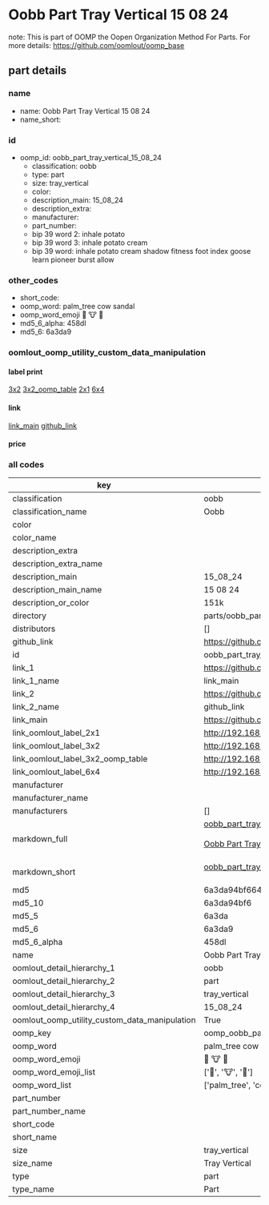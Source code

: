 # Oobb Part Tray Vertical 15 08 24  

note: This is part of OOMP the Oopen Organization Method For Parts. For more details: https://github.com/oomlout/oomp_base

##  part details





### name
* name: Oobb Part Tray Vertical 15 08 24
* name_short: 
### id
* oomp_id: oobb_part_tray_vertical_15_08_24
  * classification: oobb
  * type: part
  * size: tray_vertical
  * color: 
  * description_main: 15_08_24
  * description_extra: 
  * manufacturer: 
  * part_number: 
  * bip 39 word 2: inhale potato
  * bip 39 word 3: inhale potato cream
  * bip 39 word: inhale potato cream shadow fitness foot index goose learn pioneer burst allow

### other_codes
* short_code: 
* oomp_word: palm_tree cow sandal
* oomp_word_emoji :palm_tree: :cow: :sandal:
* md5_6_alpha: 458dl
* md5_6: 6a3da9






### oomlout_oomp_utility_custom_data_manipulation
#### label print
[3x2](http://192.168.1.245:1112/?label=oomp%20458dl)
[3x2_oomp_table](http://192.168.1.107:1112/?label=oomp%20458dl)
[2x1](http://192.168.1.242:1112/?label=oomp%20458dl)
[6x4](http://192.168.1.55:1112/?label=oomp%20458dl)    

#### link

[link_main](https://github.com/oomlout/oomlout_oomp_current_version_messy/tree/main/parts/oobb_part_tray_vertical_15_08_24) [github_link](https://github.com/oomlout/oomlout_oomp_part_src/tree/main/parts/oobb_part_tray_vertical_15_08_24)                             

#### price







### all codes 
| key | value |  
| --- | --- |  
| classification | oobb |  
| classification_name | Oobb |  
| color |  |  
| color_name |  |  
| description_extra |  |  
| description_extra_name |  |  
| description_main | 15_08_24 |  
| description_main_name | 15 08 24 |  
| description_or_color | 151k |  
| directory | parts/oobb_part_tray_vertical_15_08_24 |  
| distributors | [] |  
| github_link | https://github.com/oomlout/oomlout_oomp_part_src/tree/main/parts/oobb_part_tray_vertical_15_08_24 |  
| id | oobb_part_tray_vertical_15_08_24 |  
| link_1 | https://github.com/oomlout/oomlout_oomp_current_version_messy/tree/main/parts/oobb_part_tray_vertical_15_08_24 |  
| link_1_name | link_main |  
| link_2 | https://github.com/oomlout/oomlout_oomp_part_src/tree/main/parts/oobb_part_tray_vertical_15_08_24 |  
| link_2_name | github_link |  
| link_main | https://github.com/oomlout/oomlout_oomp_current_version_messy/tree/main/parts/oobb_part_tray_vertical_15_08_24 |  
| link_oomlout_label_2x1 | http://192.168.1.242:1112/?label=oomp%20458dl |  
| link_oomlout_label_3x2 | http://192.168.1.245:1112/?label=oomp%20458dl |  
| link_oomlout_label_3x2_oomp_table | http://192.168.1.107:1112/?label=oomp%20458dl |  
| link_oomlout_label_6x4 | http://192.168.1.55:1112/?label=oomp%20458dl |  
| manufacturer |  |  
| manufacturer_name |  |  
| manufacturers | [] |  
| markdown_full | [oobb_part_tray_vertical_15_08_24](https://github.com/oomlout/oomlout_oomp_current_version_messy/tree/main/parts/oobb_part_tray_vertical_15_08_24)<br>[](https://github.com/oomlout/oomlout_oomp_current_version_messy/tree/main/parts/oobb_part_tray_vertical_15_08_24)<br>[Oobb Part Tray Vertical 15 08 24](https://github.com/oomlout/oomlout_oomp_current_version_messy/tree/main/parts/oobb_part_tray_vertical_15_08_24)<br><br> |  
| markdown_short | [oobb_part_tray_vertical_15_08_24](https://github.com/oomlout/oomlout_oomp_current_version_messy/tree/main/parts/oobb_part_tray_vertical_15_08_24)<br><br> |  
| md5 | 6a3da94bf6648e596babfc4c65ea339d |  
| md5_10 | 6a3da94bf6 |  
| md5_5 | 6a3da |  
| md5_6 | 6a3da9 |  
| md5_6_alpha | 458dl |  
| name | Oobb Part Tray Vertical 15 08 24 |  
| oomlout_detail_hierarchy_1 | oobb |  
| oomlout_detail_hierarchy_2 | part |  
| oomlout_detail_hierarchy_3 | tray_vertical |  
| oomlout_detail_hierarchy_4 | 15_08_24 |  
| oomlout_oomp_utility_custom_data_manipulation | True |  
| oomp_key | oomp_oobb_part_tray_vertical_15_08_24 |  
| oomp_word | palm_tree cow sandal |  
| oomp_word_emoji | :palm_tree: :cow: :sandal: |  
| oomp_word_emoji_list | [':palm_tree:', ':cow:', ':sandal:'] |  
| oomp_word_list | ['palm_tree', 'cow', 'sandal'] |  
| part_number |  |  
| part_number_name |  |  
| short_code |  |  
| short_name |  |  
| size | tray_vertical |  
| size_name | Tray Vertical |  
| type | part |  
| type_name | Part |  
